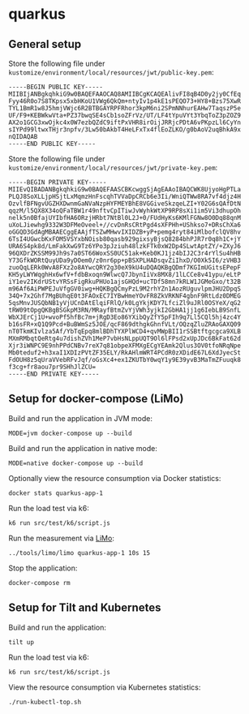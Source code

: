 # quarkus

## General setup

Store the following file under `kustomize/environment/local/resources/jwt/public-key.pem`:

```text
-----BEGIN PUBLIC KEY-----
MIIBIjANBgkqhkiG9w0BAQEFAAOCAQ8AMIIBCgKCAQEAlivFI8qB4D0y2jy0CfEq
Fyy46R0o7S8TKpsx5xbHKoU1VWg6QkQm+ntyIv1p4kE1sPEQO73+HY8+Bzs75XwR
TYL1BmR1w8J5hmjVWjc6R2BTBGAYRPFRhor3kpM6ni2SPmNNhurEAHw7TaqszP5e
UF/F9+KEBWkwVta+PZ37bwqSE4sCb1soZFrVz/UT/LF4tYpuVYt3YbqToZ3pZOZ9
AX2o1GCG3xwOjkc4x0W7ezbQZdC9iftPxVHR8irOijJRRjcPDtA6vPKpzLl6CyYn
sIYPd99ltwxTHjr3npfv/3Lw50bAkbT4HeLFxTx4flEoZLKO/g0bAoV2uqBhkA9x
nQIDAQAB
-----END PUBLIC KEY-----
```

Store the following file under `kustomize/environment/local/resources/jwt/private-key.pem`:

```text
-----BEGIN PRIVATE KEY-----
MIIEvQIBADANBgkqhkiG9w0BAQEFAASCBKcwggSjAgEAAoIBAQCWK8UjyoHgPTLa
PLQJ8SoXLLjpHSjtLxMqmzHnFscqhTVVaDpCRCb6e3Ii/WniQTWw8RA7vf4djz4H
OzvlfBFNgvUGZHXDwnmGaNVaNzpHYFMEYBhE8VGGiveSkzqeLZI+Y02G6sQAfDtN
qqzM/l5QX8X34oQFaTBW1r49nftvCpITiwJvWyhkWtXP9RP8sXi1im5Vi3dhupOh
nelk5n0BfajUYIbfHA6ORzjHRbt7NtBl0L2J+0/FUdHyKs6KMlFGNw8O0Dq88qnM
uXoLJiewhg9332W3DFMeOveel+//cvDnRsCRtPgd4sXFPHh+UShkso7+DRsChXa6
oGGQD3GdAgMBAAECggEAAjfTSZwMHwvIXIDZB+yP+pemg4ryt84iMlbofclQV8hv
6TsI4UGwcbKxFOM5VSYxbNOisb80qasb929gixsyBjsQ8284bhPJR7r0q8h1C+jY
URA6S4pk8d/LmFakXwG9Tz6YPo3pJziuh48lzkFTk0xW2Dp4SLwtAptZY/+ZXyJ6
96QXDrZKSSM99Jh9s7a0ST66WoxSS0UC51ak+Keb0KJ1jz4bIJ2C3r4rYlSu4hHB
Y73GfkWORtQuyUDa9yDOem0/z0nr6pp+pBSXPLHADsqvZiIhxD/O0Xk5I6/zVHB3
zuoQqLERk0WvA8FXz2o8AYwcQRY2g30eX9kU4uDQAQKBgQDmf7KGImUGitsEPepF
KH5yLWYWqghHx6wfV+fdbBxoqn9WlwcQ7JbynIiVx8MX8/1lLCCe8v41ypu/eLtP
iY1ev2IKdrUStvYRSsFigRkuPHUo1ajsGHQd+ucTDf58mn7kRLW1JGMeGxo/t32B
m96Af6AiPWPEJuVfgGV0iwg+HQKBgQCmyPzL9M2rhYZn1AozRUguvlpmJHU2DpqS
34Q+7x2Ghf7MgBUhqE0t3FAOxEC7IYBwHmeYOvFR8ZkVRKNF4gbnF9RtLdz0DMEG
5qsMnvJUSQbNB1yVjUCnDAtElqiFRlQ/k0LgYkjKDY7LfciZl9uJRl0OSYeX/qG2
tRW09tOpgQKBgBSGkpM3RN/MRayfBtmZvYjVWh3yjkI2GbHA1jj1g6IebLB9SnfL
WbXJErCj1U+wvoPf5hfBc7m+jRgD3Eo86YXibQyZfY5pFIh9q7Ll5CQl5hj4zc4Y
b16sFR+xQ1Q9Pcd+BuBWmSz5JOE/qcF869dthgkGhnfVLt/OQzqZluZRAoGAXQ09
nT0TkmKIvlza5Af/YbTqEpq8mlBDhTYXPlWCD4+qvMWpBII1rSSBtftgcgca9XLB
MXmRMbqtQeRtg4u7dishZVh1MeP7vbHsNLppUQT9Ol6lFPsd2xUpJDc6BkFat62d
Xjr3iWNPC9E9nhPPdCNBv7reX7q81obpeXFMXgECgYEAmk2Qlus3OV0tfoNRqNpe
Mb0teduf2+h3xaI1XDIzPVtZF35ELY/RkAHlmWRT4PCdR0zXDidE67L6XdJyecSt
FdOUH8z5qUraVVebRFvJqf/oGsXc4+ex1ZKUTbY0wqY1y9E39yvB3MaTmZFuuqk8
f3cg+fr8aou7pr9SHhJlZCU=
-----END PRIVATE KEY-----
```

## Setup for docker-compose (LiMo)

Build and run the application in JVM mode:

```shell
MODE=jvm docker-compose up --build
```

Build and run the application in native mode:

```shell
MODE=native docker-compose up --build
```

Optionally view the resource consumption via Docker statistics:

```shell
docker stats quarkus-app-1
```

Run the load test via k6:

```shell
k6 run src/test/k6/script.js
```

Run the measurement via [LiMo](../tools/limo/README.md):

```shell
../tools/limo/limo quarkus-app-1 10s 15
```

Stop the application:

```shell
docker-compose rm
```

## Setup for Tilt and Kubernetes

Build and run the application:

```shell
tilt up
```

Run the load test via k6:

```shell
k6 run src/test/k6/script.js
```

View the resource consumption via Kubernetes statistics:

```shell
./run-kubectl-top.sh
```
